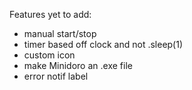 Features yet to add:
- manual start/stop
- timer based off clock and not .sleep(1)
- custom icon
- make Minidoro an .exe file
- error notif label